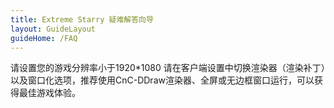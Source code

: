 ```yaml
---
title: Extreme Starry 疑难解答向导
layout: GuideLayout
guideHome: /FAQ
---
```


请设置您的游戏分辨率小于1920\*1080
请在客户端设置中切换渲染器（渲染补丁）以及窗口化选项，推荐使用CnC-DDraw渲染器、全屏或无边框窗口运行，可以获得最佳游戏体验。
